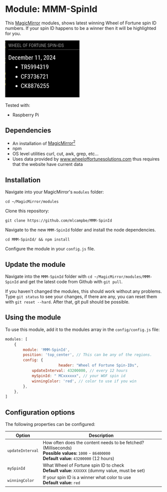 # Module: MMM-SpinId

This [MagicMirror](https://github.com/MichMich/MagicMirror) modules, shows latest winning Wheel of Fortune spin ID numbers. If your spin ID happens to be a winner then it will be highlighted for you.

![Magic-Mirror Module MMM-SpinId screenshot](https://raw.githubusercontent.com/mlcampbe/MMM-SpinId/main/screenshot.png)

Tested with:
- Raspberry Pi

## Dependencies
- An installation of [MagicMirror<sup>2</sup>](https://github.com/MichMich/MagicMirror)
- npm
- OS level utilities curl, cut, awk, grep, etc...
- Uses data provided by www.wheeloffortunesolutions.com thus requires that the website have current data

## Installation

Navigate into your MagicMirror's `modules` folder:
```
cd ~/MagicMirror/modules
```

Clone this repository:
```
git clone https://github.com/mlcampbe/MMM-SpinId
```

Navigate to the new `MMM-SpinId` folder and install the node dependencies.
```
cd MMM-SpinId/ && npm install
```

Configure the module in your `config.js` file.

## Update the module

Navigate into the `MMM-SpinId` folder with `cd ~/MagicMirror/modules/MMM-SpinId` and get the latest code from Github with `git pull`.

If you haven't changed the modules, this should work without any problems. Type `git status` to see your changes, if there are any, you can reset them with `git reset --hard`. After that, git pull should be possible.

## Using the module

To use this module, add it to the modules array in the `config/config.js` file:
```javascript
modules: [
	{
		module: 'MMM-SpinId',
		position: 'top_center', // This can be any of the regions.
		config: {
                        header: "Wheel of Fortune Spin-IDs",
			updateInterval: 43200000, // every 12 hours
			mySpinId: " MCxxxxxx", // your WOF spin id
			winningColor: 'red', // color to use if you win
		},
	},
]
```

## Configuration options

The following properties can be configured:

<table width="100%">
	<thead>
		<tr>
			<th>Option</th>
			<th width="100%">Description</th>
		</tr>
	</thead>
	<tbody>
		<tr>
			<td><code>updateInterval</code></td>
			<td>How often does the content needs to be fetched? (Milliseconds)
				<br><b>Possible values:</b> <code>1000</code> - <code>86400000</code>
				<br><b>Default value:</b> <code>43200000</code> (12 hours)
			</td>
		</tr>
		<tr>
			<td><code>mySpinId</code></td>
			<td>What Wheel of Fortune spin ID to check
				<br><b>Default value:</b> <code>XXXXXX</code> (dummy value, must be set)
			</td>
		</tr>
		<tr>
			<td><code>winningColor</code></td>
			<td>If your spin ID is a winner what color to use
				<br><b>Default value:</b> <code>red</code>
			</td>
		</tr>
	</tbody>
</table>


